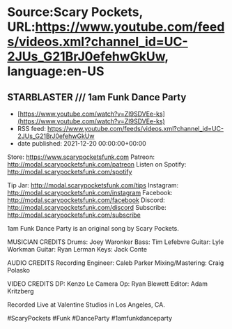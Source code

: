 # Source:Scary Pockets, URL:https://www.youtube.com/feeds/videos.xml?channel_id=UC-2JUs_G21BrJ0efehwGkUw, language:en-US

## STARBLASTER /// 1am Funk Dance Party
 - [https://www.youtube.com/watch?v=ZI9SDVEe-ks](https://www.youtube.com/watch?v=ZI9SDVEe-ks)
 - RSS feed: https://www.youtube.com/feeds/videos.xml?channel_id=UC-2JUs_G21BrJ0efehwGkUw
 - date published: 2021-12-20 00:00:00+00:00

Store: https://www.scarypocketsfunk.com
Patreon: http://modal.scarypocketsfunk.com/patreon
Listen on Spotify: http://modal.scarypocketsfunk.com/spotify

Tip Jar: http://modal.scarypocketsfunk.com/tips
Instagram: http://modal.scarypocketsfunk.com/instagram
Facebook: http://modal.scarypocketsfunk.com/facebook
Discord: http://modal.scarypocketsfunk.com/discord
Subscribe: http://modal.scarypocketsfunk.com/subscribe

1am Funk Dance Party is an original song by Scary Pockets.

MUSICIAN CREDITS
Drums: Joey Waronker
Bass: Tim Lefebvre
Guitar: Lyle Workman
Guitar: Ryan Lerman
Keys: Jack Conte

AUDIO CREDITS
Recording Engineer: Caleb Parker
Mixing/Mastering: Craig Polasko

VIDEO CREDITS
DP: Kenzo Le
Camera Op: Ryan Blewett 
Editor: Adam Kritzberg

Recorded Live at Valentine Studios in Los Angeles, CA.

#ScaryPockets #Funk #DanceParty #1amfunkdanceparty

